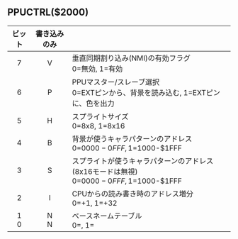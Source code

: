 ## PPUCTRL($2000)

|ビット|書き込みのみ||
|:-:|:-:|:-|
|7|V|垂直同期割り込み(NMI)の有効フラグ<br>0=無効, 1=有効|
|6|P|PPUマスター/スレーブ選択<br>0=EXTピンから、背景を読み込む, 1=EXTピンに、色を出力|
|5|H|スプライトサイズ<br>0=8x8, 1=8x16|
|4|B|背景が使うキャラパターンのアドレス<br>0=$0000-0FFF, 1=$1000-$1FFF|
|3|S|スプライトが使うキャラパターンのアドレス(8x16モードは無視)<br>0=$0000-0FFF, 1=$1000-$1FFF|
|2|I|CPUからの読み書き時のアドレス増分<br>0=+1, 1=+32|
|1<br>0|N<br>N|ベースネームテーブル<br>0=, 1=|

